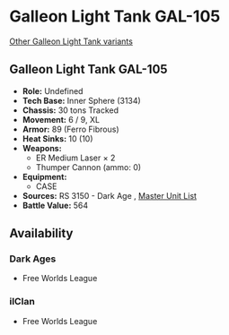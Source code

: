 # Galleon Light Tank GAL-105 

[Other Galleon Light Tank variants](../galleon_light_tank.md) 

## Galleon Light Tank GAL-105 

- **Role:** Undefined 
- **Tech Base:** Inner Sphere (3134) 
- **Chassis:** 30 tons Tracked 
- **Movement:** 6 / 9, XL 
- **Armor:** 89 (Ferro Fibrous) 
- **Heat Sinks:** 10 (10) 
- **Weapons:** 
  - ER Medium Laser × 2 
  - Thumper Cannon (ammo: 0) 
- **Equipment:** 
  - CASE 
- **Sources:** RS 3150 - Dark Age , [Master Unit List](http://masterunitlist.info/Unit/Details/8041) 
- **Battle Value:** 564 

## Availability 

### Dark Ages 

- Free Worlds League 

### ilClan 

- Free Worlds League 

